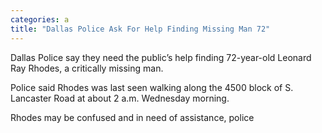 ```yaml
---
categories: a
title: "Dallas Police Ask For Help Finding Missing Man 72"
---
```


Dallas Police say they need the public&#8217;s help finding 72-year-old Leonard Ray Rhodes, a critically missing man.



Police said Rhodes was last seen walking along the 4500 block of S. Lancaster Road at about 2 a.m. Wednesday morning.



Rhodes may be confused and in need of assistance, police 